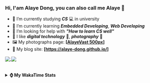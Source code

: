 ### Hi, **I'am Alaye Dong**, you can also call me **Alaye** 👋

- 📖 I’m currently studying ***CS*** 💻 in university
- 🌱 I’m currently learning ***Embedded Developing***, ***Web Developing***
- 🤔 I’m looking for help with ***"How to learn CS well"***
- 🤩 I like ***digital technology*** 📱, ***photography*** 📸
- 🖼️ My photographs page: **[[AlayeVast 500px](https://500px.com.cn/AlayeVast)]**
- 📰 My blog site: **[https://alaye-dong.github.io/]**

<!--
[![Alaye's GitHub stats](https://github-readme-stats.vercel.app/api?username=Alaye-Dong&custom_title=Alaye%20Dong`s%20GitHub%20stats&show_icons=true&rank_icon=percentile&theme=transparent&include_all_commits=true&count_private=true)](https://github.com/anuraghazra/github-readme-stats) 
[![Top Langs](https://github-readme-stats.vercel.app/api/top-langs/?username=Alaye-Dong\&layout=compact&theme=transparent)](https://github.com/anuraghazra/github-readme-stats)
-->
<a href="https://github.com/anuraghazra/github-readme-stats">
  <img height=200 align="center" src="https://github-readme-stats.vercel.app/api?username=Alaye-Dong&custom_title=Alaye%20Dong`s%20GitHub%20stats&show_icons=true&rank_icon=percentile&theme=transparent&include_all_commits=true&count_private=true" />
</a>
<a href="https://github.com/anuraghazra/convoychat">
  <img height=200 align="center" src="https://github-readme-stats.vercel.app/api/top-langs/?username=Alaye-Dong&layout=compact&theme=transparent&include_all_commits=true&count_private=true&langs_count=8&card_width=300" />
</a>

<br />
<br />

<div style="display:none"> 
  <img src="https://visitor-badge.laobi.icu/badge?page_id=Alaye-Dong.Alaye-Dong"/>
</div>
<br />

<details>	
  <summary><b> ⌚ My WakaTime Stats </b></summary>

<br />

<!--START_SECTION:waka-->
![Code Time](http://img.shields.io/badge/Code%20Time-205%20hrs%2057%20mins-blue)

![Profile Views](http://img.shields.io/badge/Profile%20Views-8-blue)

![Lines of code](https://img.shields.io/badge/From%20Hello%20World%20I%27ve%20Written-773.5%20thousand%20lines%20of%20code-blue)

**🐱 My GitHub Data** 

> 📦 67.6 kB Used in GitHub's Storage 
 > 
> 🏆 147 Contributions in the Year 2024
 > 
> 🚫 Not Opted to Hire
 > 
> 📜 13 Public Repositories 
 > 
> 🔑 5 Private Repositories 
 > 
**I'm a Night 🦉** 

```text
🌞 Morning                47 commits          █░░░░░░░░░░░░░░░░░░░░░░░░   04.93 % 
🌆 Daytime                337 commits         █████████░░░░░░░░░░░░░░░░   35.32 % 
🌃 Evening                374 commits         ██████████░░░░░░░░░░░░░░░   39.20 % 
🌙 Night                  196 commits         █████░░░░░░░░░░░░░░░░░░░░   20.55 % 
```
📅 **I'm Most Productive on Sunday** 

```text
Monday                   136 commits         ████░░░░░░░░░░░░░░░░░░░░░   14.26 % 
Tuesday                  111 commits         ███░░░░░░░░░░░░░░░░░░░░░░   11.64 % 
Wednesday                109 commits         ███░░░░░░░░░░░░░░░░░░░░░░   11.43 % 
Thursday                 139 commits         ████░░░░░░░░░░░░░░░░░░░░░   14.57 % 
Friday                   124 commits         ███░░░░░░░░░░░░░░░░░░░░░░   13.00 % 
Saturday                 123 commits         ███░░░░░░░░░░░░░░░░░░░░░░   12.89 % 
Sunday                   212 commits         ██████░░░░░░░░░░░░░░░░░░░   22.22 % 
```


📊 **This Week I Spent My Time On** 

```text
💬 Programming Languages: 
Vue.js                   4 hrs 23 mins       ███████████░░░░░░░░░░░░░░   42.37 % 
TypeScript               3 hrs 24 mins       ████████░░░░░░░░░░░░░░░░░   32.89 % 
Markdown                 1 hr 26 mins        ███░░░░░░░░░░░░░░░░░░░░░░   13.99 % 
C++                      32 mins             █░░░░░░░░░░░░░░░░░░░░░░░░   05.15 % 
Java                     15 mins             █░░░░░░░░░░░░░░░░░░░░░░░░   02.49 % 

🔥 Editors: 
VS Code                  10 hrs 5 mins       ████████████████████████░   97.51 % 
IntelliJ IDEA            15 mins             █░░░░░░░░░░░░░░░░░░░░░░░░   02.49 % 

🐱‍💻 Projects: 
Intelli-Agri-Hub         6 hrs 15 mins       ███████████████░░░░░░░░░░   60.45 % 
ruoyi-plus-vben5         2 hrs 1 min         █████░░░░░░░░░░░░░░░░░░░░   19.62 % 
grove-apple-recognition  1 hr 12 mins        ███░░░░░░░░░░░░░░░░░░░░░░   11.66 % 
VSCode_C                 32 mins             █░░░░░░░░░░░░░░░░░░░░░░░░   05.15 % 
Homework1112             15 mins             █░░░░░░░░░░░░░░░░░░░░░░░░   02.48 % 
```

**I Mostly Code in C** 

```text
C                        7 repos             ██████████░░░░░░░░░░░░░░░   38.89 % 
C++                      3 repos             ████░░░░░░░░░░░░░░░░░░░░░   16.67 % 
TypeScript               3 repos             ████░░░░░░░░░░░░░░░░░░░░░   16.67 % 
Vue                      1 repo              █░░░░░░░░░░░░░░░░░░░░░░░░   05.56 % 
SCSS                     1 repo              █░░░░░░░░░░░░░░░░░░░░░░░░   05.56 % 
```



**Timeline**

![Lines of Code chart](https://raw.githubusercontent.com/Alaye-Dong/Alaye-Dong/main/assets/bar_graph.png)


 Last Updated on 21/11/2024 18:47:39 UTC
<!--END_SECTION:waka-->

</details>
